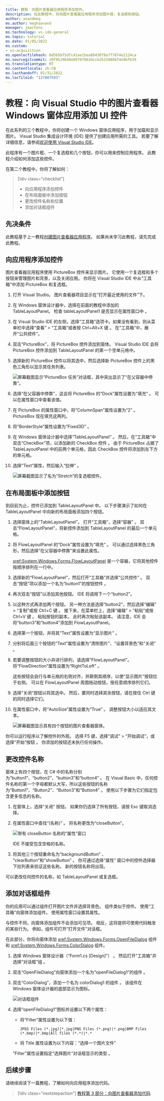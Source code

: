 ```yaml
---
title: 教程：向图片查看器应用程序添加控件。
description: 在此教程中，将向图片查看器应用程序添加图片框、复选框和按钮。
author: anandmeg
ms.author: meghaanand
manager: jmartens
ms.technology: vs-ide-general
ms.topic: tutorial
ms.date: 01/05/2022
ms.custom:
- vs-acquisition
ms.openlocfilehash: 6d5b5bf5dfc41ae1bea89430f8a7f7874e2124ca
ms.sourcegitcommit: 20f9529648e69707063dccb2b15089bf4e9bf639
ms.translationtype: HT
ms.contentlocale: zh-CN
ms.lasthandoff: 01/31/2022
ms.locfileid: "137887593"
---
```

# <a name="tutorial-add-ui-controls-to-the-picture-viewer-windows-forms-app-in-visual-studio"></a>教程：向 Visual Studio 中的图片查看器 Windows 窗体应用添加 UI 控件

在此系列的三个教程中，你将创建一个 Windows 窗体应用程序，用于加载和显示图片。
Visual Studio 集成设计环境 (IDE) 提供了创建应用所需的工具。
若要了解详细信息，请参阅[欢迎使用 Visual Studio IDE](../../get-started/visual-studio-ide.md)。

此程序有一个图片框、一个复选框和几个按钮，你可以用来控制应用程序。
此教程介绍如何添加这些控件。

在第二个教程中，你将了解如何：

> [!div class="checklist"]
> - 向应用程序添加控件
> - 在布局面板中添加按钮
> - 更改控件名称和位置
> - 添加对话框组件

## <a name="prerequisites"></a>先决条件

此教程基于上一教程[创建图片查看器应用程序](tutorial-windows-forms-picture-viewer-layout.md)。
如果尚未学习此教程，请先完成此教程。

## <a name="add-controls-to-your-application"></a>向应用程序添加控件
图片查看器应用程序使用 PictureBox 控件来显示图片。
它使用一个复选框和多个按钮来管理图片和背景，以及关闭应用。
你将在 Visual Studio IDE 中从“工具箱”中添加 PictureBox 和复选框。

1. 打开 Visual Studio。 图片查看器项目显示在“打开最近使用的文件”下。

1. 在 Windows 窗体设计器中，选择在前面的教程中添加的 TableLayoutPanel。
   检查 tableLayoutPanel1 是否显示在属性窗口中 。

1. 在 Visual Studio IDE 的左侧，选择“工具箱”选项卡。如果没有看到，则从菜单栏中选择“查看” > “工具箱”或者按 Ctrl+Alt+X 键     。
   在“工具箱”中，展开“公共控件”。

1. 双击“PictureBox”，将 PictureBox 控件添加到窗体。 Visual Studio IDE 会将 PictureBox 控件添加到 TableLayoutPanel 的第一个空单元格中。

1. 选择新的 PictureBox 控件以将其选中，然后选择新 PictureBox 控件上的黑色三角形以显示其任务列表。

   ![屏幕截图显示“PictureBox 任务”对话框，其中突出显示了“在父容器中停靠”。](../media/tutorial-windows-forms-picture-viewer-controls/picture-box-tasks-dialog.png)

1. 选择“在父容器中停靠”，这会将 PictureBox 的“Dock”属性设置为“填充”  。
   可以在属性窗口中查看该值。

1. 在 PictureBox 的属性窗口中，将“ColumnSpan”属性设置为“2”  。
   PictureBox 现在填充这两列。

1. 将“BorderStyle”属性设置为“Fixed3D” 。

1. 在 Windows 窗体设计器中选择“TableLayoutPanel” 。
   然后，在“工具箱”中双击“CheckBox”项，以添加新的 CheckBox 控件 。
   由于 PictureBox 占据了 TableLayoutPanel 中的前两个单元格，因此 CheckBox 控件将添加到左下方的单元格。

1. 选择“Text”属性，然后输入“拉伸” 。

    ![屏幕截图显示了名为“Stretch”的复选框控件。](../media/tutorial-windows-forms-picture-viewer-controls/checkbox-named-stretch.png)

## <a name="add-buttons-in-a-layout-panel"></a>在布局面板中添加按钮

到目前为止，控件已添加到 TableLayoutPanel 中。
以下步骤演示了如何在 TableLayoutPanel 中向新的布局面板添加四个按钮。

1. 选择窗体上的“TableLayoutPanel”。
   打开“工具箱”，选择“容器” 。
   双击“FlowLayoutPanel”，将新控件添加到 TableLayoutPanel 的最后一个单元格。

1. 将 FlowLayoutPanel 的“Dock”属性设置为“填充” 。
   可以通过选择黑色三角形，然后选择“在父容器中停靠”来设置此属性。

   <xref:System.Windows.Forms.FlowLayoutPanel> 是一个容器，它将其他控件按顺序排列在一行中。

1. 选择新的“FlowLayoutPanel”，然后打开“工具箱”并选择“公共控件” 。
   双击“按钮”项以添加一个名为“button1”的按钮控件 。

1. 再次双击“按钮”以添加其他按钮。 IDE 将调用下一个“button2”。

1. 以这种方式再添加两个按钮。
   另一种方法是选择“button2”，然后选择“编辑” > “复制”或按 Ctrl+C 键    。
   接下来，在菜单栏上，选择“编辑” > “粘贴”或按 Ctrl+V 键   。
   粘贴按钮的副本。 此时再次粘贴该副本。 请注意，IDE 会将“button3”和“button4”添加到 FlowLayoutPanel。

1. 选择第一个按钮，并将其“Text”属性设置为“显示图片” 。

1. 分别将后面三个按钮的“Text”属性设置为“清除图片”、“设置背景色”和“关闭”   。

1. 若要调整按钮的大小并进行排列，请选择“FlowLayoutPanel”。 将“FlowDirection”属性设置为“RightToLeft” 。

   这些按钮会自行与单元格的右侧对齐，并颠倒其顺序，以使“显示图片”按钮位于右侧。
   可以在 FlowLayoutPanel 周围拖动按钮，按任意顺序排列它们。

1. 选择“关闭”按钮以将其选中。 然后，要同时选择其余按钮，请在按住 Ctrl 键的同时选择它们。

1. 在属性窗口中，将“AutoSize”属性设置为“True”  。
   调整按钮大小以适应其文本。

    ![屏幕截图显示具有四个按钮的图片查看器窗体。](../media/tutorial-windows-forms-picture-viewer-controls/buttons-autosize.png)

你可以运行程序以了解控件的外观。 选择 F5 键，选择“调试” > “开始调试”，或选择“开始”按钮   。
你添加的按钮还未执行任何操作。

## <a name="change-control-names"></a>更改控件名称

窗体上有四个按钮，在 C# 中的名称分别为“button1”、“button2”、“button3”和“button4”   。
在 Visual Basic 中，任何控件名称的第一个字母都默认大写，所以这些按钮的名称为“Button1”、“Button2”、“Button3”和“Button4”   。
使用以下步骤为它们指定包含更多信息的名称。

1. 在窗体上，选择“关闭”  按钮。
   如果你仍选择了所有按钮，请按 Esc 键取消选择。

1. 在属性窗口中查找“(名称)” 。
   将名称更改为“closeButton”。

   ![带有 closeButton 名称的“属性”窗口](../media/tutorial-windows-forms-picture-viewer-controls/close-button-name-property.png)

   IDE 不接受包含空格的名称。

1. 将其他三个按钮重命名为“backgroundButton” 、 “clearButton”和“showButton” 。
   你可通过选择“属性”  窗口中的控件选择器下拉列表来验证这些名称。
   新的按钮名称将出现。

可以更改任何控件的名称，如 TableLayoutPanel 或复选框。

## <a name="add-dialog-components"></a>添加对话框组件

你的应用可以通过组件打开图片文件并选择背景色。
组件类似于控件。
使用“工具箱”向窗体添加组件。
使用属性窗口设置其属性。

与控件不同，向窗体添加组件不会添加可见项。
相反，这将提供可使用代码触发的某些行为。
例如，组件可打开“打开文件”对话框。

在此部分，你将向窗体添加 <xref:System.Windows.Forms.OpenFileDialog> 组件和 <xref:System.Windows.Forms.ColorDialog> 组件。

1. 选择 Windows 窗体设计器（“Form1.cs [Design]”） 。 然后打开“工具箱”并选择“对话框”组 。

1. 双击“OpenFileDialog”向窗体添加一个名为“openFileDialog1”的组件 。

1. 双击“ColorDialog”，添加一个名为 colorDialog1 的组件 。
   该组件在 Windows 窗体设计器的底部显示为图标。

   ![对话框组件](../media/tutorial-windows-forms-picture-viewer-controls/components-window-forms-designer.png)

1. 选择“openFileDialog1”图标并设置以下两个属性：

   - 将“Filter”属性设置为以下值：

     ```console
     JPEG Files (*.jpg)|*.jpg|PNG Files (*.png)|*.png|BMP Files (*.bmp)|*.bmp|All files (*.*)|*.*
     ```

   - 将 Title 属性设置为以下内容：“选择一个图片文件”

   “Filter”属性设置指定“选择图片”对话框显示的类型 。

## <a name="next-steps"></a>后续步骤

请继续阅读下一篇教程，了解如何向应用程序添加代码。
> [!div class="nextstepaction"]
> [教程第 3 部分：向图片查看器添加代码](tutorial-windows-forms-picture-viewer-code.md)
